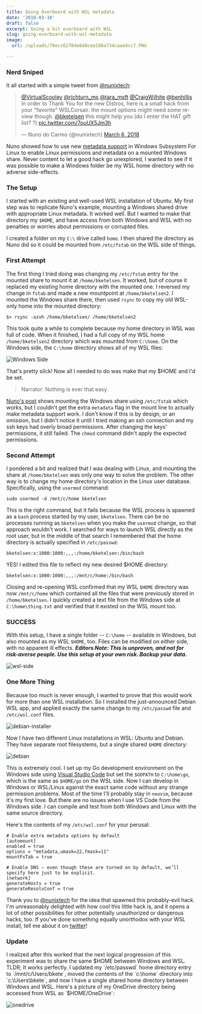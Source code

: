 ```yaml
---
title: Going Overboard with WSL metadata
date: '2018-03-10'
draft: false
excerpt: Going a bit overboard with WSL
slug: going-overboard-with-wsl-metadata
image:
  url: /uploads/78ecc62784e840cea188a734caae4cc7.PNG

---
```



### Nerd Sniped
It all started with a simple tweet from [@nunixtech](https://twitter.com/nunixtech):

<blockquote class="twitter-tweet" data-lang="en"><p lang="en" dir="ltr"><a href="https://twitter.com/VirtualScooley?ref_src=twsrc%5Etfw">@VirtualScooley</a> <a href="https://twitter.com/richturn_ms?ref_src=twsrc%5Etfw">@richturn_ms</a> <a href="https://twitter.com/tara_msft?ref_src=twsrc%5Etfw">@tara_msft</a> <a href="https://twitter.com/CraigWilhite?ref_src=twsrc%5Etfw">@CraigWilhite</a> <a href="https://twitter.com/benhillis?ref_src=twsrc%5Etfw">@benhillis</a> In order to Thank You for the new Distros, here is a small hack from your &quot;favorite&quot; WSLCorsair. the mount options might need some review though. <a href="https://twitter.com/bketelsen?ref_src=twsrc%5Etfw">@bketelsen</a> this might help you (do I enter the HAT gift list? ?) <a href="https://t.co/7ouUX5Jm3h">pic.twitter.com/7ouUX5Jm3h</a></p>&mdash; Nuno do Carmo (@nunixtech) <a href="https://twitter.com/nunixtech/status/971145708018466816?ref_src=twsrc%5Etfw">March 6, 2018</a></blockquote>

Nuno showed how to use new [metadata support](https://cda.ms/hs) in Windows Subsystem For Linux to enable Linux permissions and metadata on a mounted Windows share.  Never content to let a good hack go unexplored, I wanted to see if it was possible to make a Windows folder be my WSL home directory with no adverse side-effects.

### The Setup
I started with an existing and well-used WSL installation of Ubuntu.  My first step was to replicate Nuno's example, mounting a Windows shared drive with appropriate Linux metadata.  It worked well. But I wanted to make that directory my `$HOME`, and have access from both Windows and WSL with no penalties or worries about permissions or corrupted files.

I created a folder on my `C:\` drive called `home`.  I then shared the directory as Nuno did so it could be mounted from `/etc/fstab` on the WSL side of things.

### First Attempt
The first thing I tried doing was changing my `/etc/fstab` entry for the mounted share to mount it at `/home/bketelsen`.  It worked, but of course it replaced my existing home directory with the mounted one.  I reversed my change in `fstab` and made a new mountpoint at `/home/bketelsen2`.  I mounted the Windows share there, then used `rsync` to copy my old WSL-only home into the mounted directory:
```
$> rsync -azvh /home/bketelsen/ /home/bketelsen2
```
This took quite a while to complete because my home directory in WSL was full of code.  When it finished, I had a full copy of my WSL home `/home/bketelsen2` directory which was mounted from `C:\home`.  On the Windows side, the `C:\home` directory shows all of my WSL files:

![Windows Side](https://content.brian.dev/uploads/6e3f9e355e5c487c810039ea4c597a2d.PNG)

That's pretty slick!  Now all I needed to do was make that my $HOME and I'd be set. 

> Narrator: Nothing is ever that easy.

[Nuno's post](http://wslcorsair.blogspot.ch/2018/03/wsl-one-home-to-host-them-all.html) shows mounting the Windows share using `/etc/fstab` which works, but I couldn't get the extra `metadata` flag in the mount line to actually make metadata support work. I don't know if this is by design, or an omission, but I didn't notice it until I tried making an ssh connection and my ssh keys had overly broad permissions.  After changing the keys' permissions, it still failed.  The `chmod` command didn't apply the expected permissions.

### Second Attempt
I pondered a bit and realized that I was dealing with Linux, and mounting the share at `/home/bketelsen` was only one way to solve the problem.  The other way is to change my home directory's location in the Linux user database.  Specifically, using the `usermod` command:

```
sudo usermod -d /mnt/c/home bketelsen
```

This is the right command, but it fails because the WSL process is spawned as a `bash` process started by my user, `bketelsen`.  There can be no processes running as `bketelsen` when you make the `usermod` change, so that approach wouldn't work.  I searched for ways to launch WSL directly as the root user, but in the middle of that search I remembered that the home directory is actually specified in `/etc/passwd`:
```
bketelsen:x:1000:1000:,,,:/home/bketelsen:/bin/bash
```
YES!  I edited this file to reflect my new desired $HOME directory:
```
bketelsen:x:1000:1000:,,,:/mnt/c/home:/bin/bash
```
Closing and re-opening WSL confirmed that my WSL `$HOME` directory was now `/mnt/c/home` which contained all the files that were previously stored in `/home/bketelsen`.  I quickly created a text file from the Windows side at `C:\home\thing.txt` and verified that it existed on the WSL mount too.

### SUCCESS
With this setup, I have a single folder -- `C:\home` -- available in Windows, but also mounted as my WSL `$HOME`, too.  Files can be modified on either side, with no apparent ill effects. ***Editors Note: This is unproven, and not for risk-averse people.  Use this setup at your own risk.  Backup your data.*** 

![wsl-side](https://content.brian.dev/uploads/075bd07d707e4de58a6cfd36420e0a7a.PNG)
### One More Thing
Because too much is never enough, I wanted to prove that this would work for more than one WSL installation.  So I installed the just-announced Debian WSL app, and applied exactly the same change to my `/etc/passwd` file and `/etc/wsl.conf` files.

![debian-installer](https://content.brian.dev/uploads/73399dfd7e584e6db2b19be925d28f84.PNG)

Now I have two different Linux installations in WSL: Ubuntu and Debian.  They have separate root filesystems, but a single shared `$HOME` directory:

![debian](https://content.brian.dev/uploads/d422f81fbb0b4d4dac72c4af641cb115.PNG)

This is extremely cool.  I set up my Go development environment on the Windows side using [Visual Studio Code](https://cda.ms/ht) but set the `$GOPATH` to `C:\home\go`, which is the same as `$HOME/go` on the WSL side.  Now I can develop in Windows or WSL/Linux against the exact same code without any strange permission problems.  Most of the time I'll probably stay in `neovim`, because it's my first love.  But there are no issues when I use VS Code from the Windows side.  I can compile and test from both Windows and Linux with the same source directory.  

Here's the contents of my `/etc/wsl.conf` for your perusal:
```
# Enable extra metadata options by default
[automount]
enabled = true
options = "metadata,umask=22,fmask=11"
mountFsTab = true

# Enable DNS – even though these are turned on by default, we’ll specify here just to be explicit.
[network]
generateHosts = true
generateResolvConf = true
```

Thank you to [@nunixtech](https://twitter.com/nunixtech) for the idea that spawned this probably-evil hack. I'm unreasonably delighted with how cool this little hack is, and it opens a lot of other possibilities for other potentially unauthorized or dangerous hacks, too.  If you've done something equally unorthodox with your WSL install, tell me about it on [twitter](https://twitter.com/bketelsen)!

### Update
I realized after this worked that the next logical progression of this experiment was to share the same $HOME between Windows and WSL.  TLDR; It works perfectly.  I updated my `/etc/passwd` home directory entry to `/mnt/c/Users/bkete`, moved the contents of the `c:\home` directory into `c:\Users\bkete`, and now I have a single shared home directory between Windows and WSL.  Here's a picture of my OneDrive directory being accessed from WSL as `$HOME/OneDrive`:

![onedrive](https://content.brian.dev/uploads/73d1a47520784e8990048a40523ae432.PNG)


